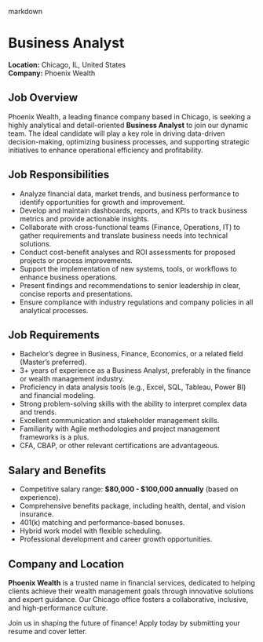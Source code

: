markdown
# **Business Analyst**  
**Location:** Chicago, IL, United States  
**Company:** Phoenix Wealth  

## **Job Overview**  
Phoenix Wealth, a leading finance company based in Chicago, is seeking a highly analytical and detail-oriented **Business Analyst** to join our dynamic team. The ideal candidate will play a key role in driving data-driven decision-making, optimizing business processes, and supporting strategic initiatives to enhance operational efficiency and profitability.  

## **Job Responsibilities**  
- Analyze financial data, market trends, and business performance to identify opportunities for growth and improvement.  
- Develop and maintain dashboards, reports, and KPIs to track business metrics and provide actionable insights.  
- Collaborate with cross-functional teams (Finance, Operations, IT) to gather requirements and translate business needs into technical solutions.  
- Conduct cost-benefit analyses and ROI assessments for proposed projects or process improvements.  
- Support the implementation of new systems, tools, or workflows to enhance business operations.  
- Present findings and recommendations to senior leadership in clear, concise reports and presentations.  
- Ensure compliance with industry regulations and company policies in all analytical processes.  

## **Job Requirements**  
- Bachelor’s degree in Business, Finance, Economics, or a related field (Master’s preferred).  
- 3+ years of experience as a Business Analyst, preferably in the finance or wealth management industry.  
- Proficiency in data analysis tools (e.g., Excel, SQL, Tableau, Power BI) and financial modeling.  
- Strong problem-solving skills with the ability to interpret complex data and trends.  
- Excellent communication and stakeholder management skills.  
- Familiarity with Agile methodologies and project management frameworks is a plus.  
- CFA, CBAP, or other relevant certifications are advantageous.  

## **Salary and Benefits**  
- Competitive salary range: **$80,000 - $100,000 annually** (based on experience).  
- Comprehensive benefits package, including health, dental, and vision insurance.  
- 401(k) matching and performance-based bonuses.  
- Hybrid work model with flexible scheduling.  
- Professional development and career growth opportunities.  

## **Company and Location**  
**Phoenix Wealth** is a trusted name in financial services, dedicated to helping clients achieve their wealth management goals through innovative solutions and expert guidance. Our Chicago office fosters a collaborative, inclusive, and high-performance culture.  

Join us in shaping the future of finance! Apply today by submitting your resume and cover letter.
